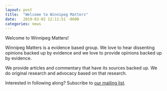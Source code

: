 ```yaml
---
layout: post
title:  "Welcome to Winnipeg Matters"
date:   2019-03-02 12:11:51 -0600
categories: news
---
```


Welcome to Winnipeg Matters!

Winnipeg Matters is a evidence based group. We love to hear dissenting opinions backed up by evidence and we love to provide opinions backed up by evidence.

We provide articles and commentary that have its sources backed up. We do original research and advocacy based on that research.

Interested in following along? Subscribe to [our mailing list](http://eepurl.com/gjcSsb).
